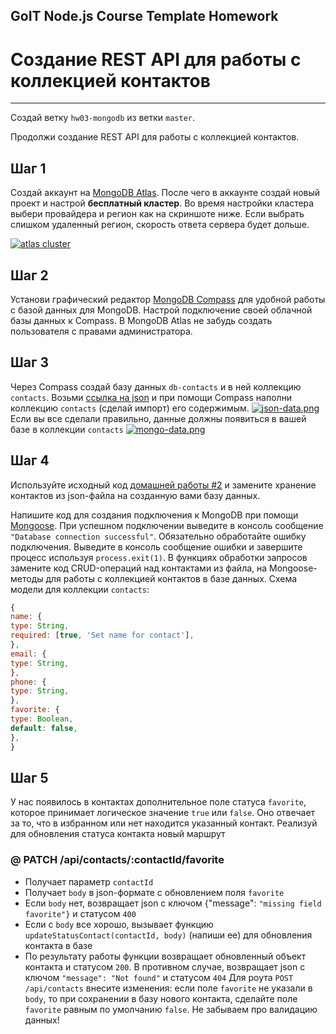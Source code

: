 ## GoIT Node.js Course Template Homework

# Cоздание REST API для работы с коллекцией контактов

---

Создай ветку `hw03-mongodb` из ветки `master`.

Продолжи создание REST API для работы с коллекцией контактов.

## Шаг 1

Создай аккаунт на [MongoDB Atlas](https://www.mongodb.com/atlas/database). После чего в аккаунте создай новый проект и настрой **бесплатный кластер**. Во время настройки кластера выбери провайдера и регион как на скриншоте ниже. Если выбрать слишком удаленный регион, скорость ответа сервера будет дольше.

[![atlas cluster](https://raw.githubusercontent.com/goitacademy/nodejs-homework/master/homework-03/atlas-cluster.jpg)](https://github.com/goitacademy/nodejs-homework/blob/master/homework-03/atlas-cluster.jpg)

## Шаг 2

Установи графический редактор [MongoDB Compass](https://www.mongodb.com/try/download/compass) для удобной работы с базой данных для MongoDB. Настрой подключение своей облачной базы данных к Compass. В MongoDB Atlas не забудь создать пользователя с правами администратора.

## Шаг 3

Через Compass создай базу данных `db-contacts` и в ней коллекцию `contacts`. Возьми [ссылка на json](https://github.com/goitacademy/nodejs-homework/blob/master/homework-03/contacts.json) и при помощи Compass наполни коллекцию `contacts` (сделай импорт) его содержимым.
[![json-data.png](https://raw.githubusercontent.com/goitacademy/nodejs-homework/master/homework-03/json-data.png)](https://github.com/goitacademy/nodejs-homework/blob/master/homework-03/json-data.png)
Если вы все сделали правильно, данные должны появиться в вашей базе в коллекции `contacts`
[![mongo-data.png](https://raw.githubusercontent.com/goitacademy/nodejs-homework/master/homework-03/mongo-data.png)](https://github.com/goitacademy/nodejs-homework/blob/master/homework-03/mongo-data.png)

## Шаг 4

Используйте исходный код [домашней работы #2](https://github.com/goitacademy/nodejs-homework/blob/master/homework-02/README.md) и замените хранение контактов из json-файла на созданную вами базу данных.

Напишите код для создания подключения к MongoDB при помощи [Mongoose](https://mongoosejs.com/).
При успешном подключении выведите в консоль сообщение `"Database connection successful"`.
Обязательно обработайте ошибку подключения. Выведите в консоль сообщение ошибки и завершите процесс используя `process.exit(1)`.
В функциях обработки запросов замените код CRUD-операций над контактами из файла, на Mongoose-методы для работы с коллекцией контактов в базе данных.
Схема модели для коллекции `contacts`:

```javascript
{
name: {
type: String,
required: [true, 'Set name for contact'],
},
email: {
type: String,
},
phone: {
type: String,
},
favorite: {
type: Boolean,
default: false,
},
}
```

## Шаг 5

У нас появилось в контактах дополнительное поле статуса `favorite`, которое принимает логическое значение `true` или `false`. Оно отвечает за то, что в избранном или нет находится указанный контакт. Реализуй для обновления статуса контакта новый маршрут

### @ PATCH /api/contacts/:contactId/favorite

- Получает параметр `contactId`
- Получает `body` в json-формате c обновлением поля `favorite`
- Если `body` нет, возвращает json с ключом {"message": `"missing field favorite"}` и статусом `400`
- Если с `body` все хорошо, вызывает функцию `updateStatusContact(contactId, body)` (напиши ее) для обновления контакта в базе
- По результату работы функции возвращает обновленный объект контакта и статусом `200`. В противном случае, возвращает json с ключом `"message": "Not found"` и статусом `404`
  Для роута `POST /api/contacts` внесите изменения: если поле `favorite` не указали в `body`, то при сохранении в базу нового контакта, сделайте поле `favorite` равным по умолчанию `false`. Не забываем про валидацию данных!
